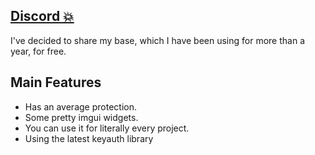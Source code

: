 ## [Discord 💥](https://discord.gg/aRBUv8K6Uh)

I've decided to share my base, which I have been using for more than a year, for free.

## Main Features

- Has an average protection.
- Some pretty imgui widgets.
- You can use it for literally every project.
- Using the latest keyauth library

